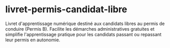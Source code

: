 # livret-permis-candidat-libre
Livret d'apprentissage numérique destiné aux candidats libres au permis de conduire (Permis B). Facilite les démarches administratives gratuites et simplifie l'apprentissage pratique pour les candidats passant ou repassant leur permis en autonomie.
